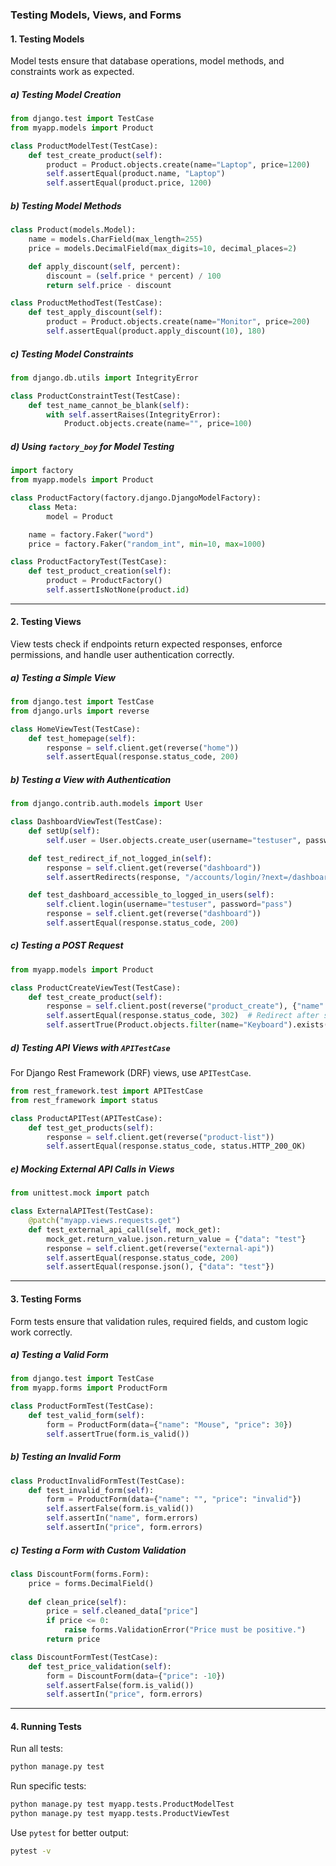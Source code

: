### Testing Models, Views, and Forms  

#### 1. Testing Models  

Model tests ensure that database operations, model methods, and constraints work as expected.  

##### a) Testing Model Creation  

```python
from django.test import TestCase
from myapp.models import Product

class ProductModelTest(TestCase):
    def test_create_product(self):
        product = Product.objects.create(name="Laptop", price=1200)
        self.assertEqual(product.name, "Laptop")
        self.assertEqual(product.price, 1200)
```

##### b) Testing Model Methods  

```python
class Product(models.Model):
    name = models.CharField(max_length=255)
    price = models.DecimalField(max_digits=10, decimal_places=2)

    def apply_discount(self, percent):
        discount = (self.price * percent) / 100
        return self.price - discount

class ProductMethodTest(TestCase):
    def test_apply_discount(self):
        product = Product.objects.create(name="Monitor", price=200)
        self.assertEqual(product.apply_discount(10), 180)
```

##### c) Testing Model Constraints  

```python
from django.db.utils import IntegrityError

class ProductConstraintTest(TestCase):
    def test_name_cannot_be_blank(self):
        with self.assertRaises(IntegrityError):
            Product.objects.create(name="", price=100)
```

##### d) Using `factory_boy` for Model Testing  

```python
import factory
from myapp.models import Product

class ProductFactory(factory.django.DjangoModelFactory):
    class Meta:
        model = Product

    name = factory.Faker("word")
    price = factory.Faker("random_int", min=10, max=1000)

class ProductFactoryTest(TestCase):
    def test_product_creation(self):
        product = ProductFactory()
        self.assertIsNotNone(product.id)
```

---

#### 2. Testing Views  

View tests check if endpoints return expected responses, enforce permissions, and handle user authentication correctly.  

##### a) Testing a Simple View  

```python
from django.test import TestCase
from django.urls import reverse

class HomeViewTest(TestCase):
    def test_homepage(self):
        response = self.client.get(reverse("home"))
        self.assertEqual(response.status_code, 200)
```

##### b) Testing a View with Authentication  

```python
from django.contrib.auth.models import User

class DashboardViewTest(TestCase):
    def setUp(self):
        self.user = User.objects.create_user(username="testuser", password="pass")

    def test_redirect_if_not_logged_in(self):
        response = self.client.get(reverse("dashboard"))
        self.assertRedirects(response, "/accounts/login/?next=/dashboard/")

    def test_dashboard_accessible_to_logged_in_users(self):
        self.client.login(username="testuser", password="pass")
        response = self.client.get(reverse("dashboard"))
        self.assertEqual(response.status_code, 200)
```

##### c) Testing a POST Request  

```python
from myapp.models import Product

class ProductCreateViewTest(TestCase):
    def test_create_product(self):
        response = self.client.post(reverse("product_create"), {"name": "Keyboard", "price": 50})
        self.assertEqual(response.status_code, 302)  # Redirect after success
        self.assertTrue(Product.objects.filter(name="Keyboard").exists())
```

##### d) Testing API Views with `APITestCase`  

For Django Rest Framework (DRF) views, use `APITestCase`.  

```python
from rest_framework.test import APITestCase
from rest_framework import status

class ProductAPITest(APITestCase):
    def test_get_products(self):
        response = self.client.get(reverse("product-list"))
        self.assertEqual(response.status_code, status.HTTP_200_OK)
```

##### e) Mocking External API Calls in Views  

```python
from unittest.mock import patch

class ExternalAPITest(TestCase):
    @patch("myapp.views.requests.get")
    def test_external_api_call(self, mock_get):
        mock_get.return_value.json.return_value = {"data": "test"}
        response = self.client.get(reverse("external-api"))
        self.assertEqual(response.status_code, 200)
        self.assertEqual(response.json(), {"data": "test"})
```

---

#### 3. Testing Forms  

Form tests ensure that validation rules, required fields, and custom logic work correctly.  

##### a) Testing a Valid Form  

```python
from django.test import TestCase
from myapp.forms import ProductForm

class ProductFormTest(TestCase):
    def test_valid_form(self):
        form = ProductForm(data={"name": "Mouse", "price": 30})
        self.assertTrue(form.is_valid())
```

##### b) Testing an Invalid Form  

```python
class ProductInvalidFormTest(TestCase):
    def test_invalid_form(self):
        form = ProductForm(data={"name": "", "price": "invalid"})
        self.assertFalse(form.is_valid())
        self.assertIn("name", form.errors)
        self.assertIn("price", form.errors)
```

##### c) Testing a Form with Custom Validation  

```python
class DiscountForm(forms.Form):
    price = forms.DecimalField()
    
    def clean_price(self):
        price = self.cleaned_data["price"]
        if price <= 0:
            raise forms.ValidationError("Price must be positive.")
        return price

class DiscountFormTest(TestCase):
    def test_price_validation(self):
        form = DiscountForm(data={"price": -10})
        self.assertFalse(form.is_valid())
        self.assertIn("price", form.errors)
```

---

#### 4. Running Tests  

Run all tests:  

```bash
python manage.py test
```

Run specific tests:  

```bash
python manage.py test myapp.tests.ProductModelTest
python manage.py test myapp.tests.ProductViewTest
```  

Use `pytest` for better output:  

```bash
pytest -v
```